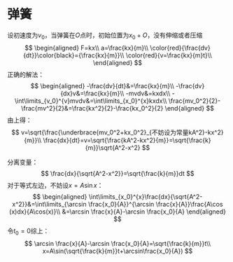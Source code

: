 # 弹簧

设初速度为$v_0$，当弹簧在$O$点时，初始位置为$x_0+O$，没有伸缩或者压缩
$$
\begin{aligned}
F=kx\\
a=\frac{kx}{m}\\
\color{red}{\frac{dv}{dt}}\color{black}={\frac{kx}{m}}\\
\color{red}{v=\frac{kx}{m}t}\\
\end{aligned}
$$
正确的解法：
$$
\begin{aligned}
-\frac{dv}{dt}&=\frac{kx}{m}\\
-\frac{dv}{dx}v&=\frac{kx}{m}\\
-mvdv&=kxdx\\
-\int\limits_{v_0}^{v}mvdv&=\int\limits_{x_0}^{x}kxdx\\
\frac{mv_0^2}{2}-\frac{mv^2}{2}&=\frac{kx^2}{2}-\frac{kx_0^2}{2}
\end{aligned}
$$
由上得：
$$
v=\sqrt{\frac{\underbrace{mv_0^2+kx_0^2}_{不妨设为常量kA^2}-kx^2}{m}}\\
\frac{dx}{dt}=v=\sqrt{\frac{kA^2-kx^2}{m}}=\sqrt{\frac{k}{m}}\sqrt{A^2-x^2}
$$

分离变量：
$$
\frac{dx}{\sqrt{A^2-x^2}}=\sqrt{\frac{k}{m}}dt
$$
对于等式左边，不妨设$x=A\sin x$：
$$
\begin{aligned}
\int\limits_{x_0}^{x}\frac{dx}{\sqrt{A^2-x^2}}&=\int\limits_{\arcsin \frac{x_0}{A}}^{\arcsin \frac{x}{A}}\frac{A\cos (x)dx}{A\cos(x)}\\
&=\arcsin \frac{x}{A}-\arcsin \frac{x_0}{A}
\end{aligned}
$$
令$t_0=0$综上：
$$
\arcsin \frac{x}{A}-\arcsin \frac{x_0}{A}=\sqrt{\frac{k}{m}}t\\
x=A\sin(\sqrt{\frac{k}{m}}t+\arcsin\frac{x_0}{A})
$$
